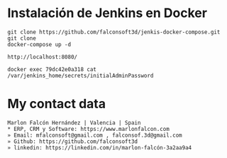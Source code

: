 # Instalación de Jenkins en Docker
````
git clone https://github.com/falconsoft3d/jenkis-docker-compose.git
git clone 
docker-compose up -d
````

````
http://localhost:8080/
````

````
docker exec 79dc42e0a318 cat /var/jenkins_home/secrets/initialAdminPassword
````

# My contact data
```
Marlon Falcón Hernández | Valencia | Spain
* ERP, CRM y Software: https://www.marlonfalcon.com
» Email: mfalconsoft@gmail.com , falconsof.3d@gmail.com
» Github: https://github.com/falconsoft3d
» linkedin: https://linkedin.com/in/marlon-falcón-3a2aa9a4
```
